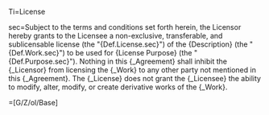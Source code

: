 Ti=License

sec=Subject to the terms and conditions set forth herein, the Licensor hereby grants to the Licensee a non-exclusive, transferable, and sublicensable license (the "{Def.License.sec}") of the {Description} (the "{Def.Work.sec}") to be used for {License Purpose} (the "{Def.Purpose.sec}"). Nothing in this {_Agreement} shall inhibit the {_Licensor} from licensing the {_Work} to any other party not mentioned in this {_Agreement}. The {_License} does not grant the {_Licensee} the ability to modify, alter, modify, or create derivative works of the {_Work}.

=[G/Z/ol/Base]

